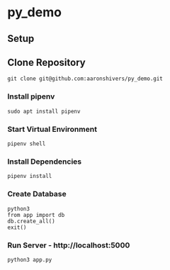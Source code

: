 # py_demo

## Setup

## Clone Repository
```
git clone git@github.com:aaronshivers/py_demo.git
```

### Install pipenv
```
sudo apt install pipenv
```

### Start Virtual Environment
```
pipenv shell
```

### Install Dependencies
```
pipenv install
```

### Create Database
```
python3
from app import db
db.create_all()
exit()
```

### Run Server - http://localhost:5000
```
python3 app.py
```
